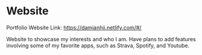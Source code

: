 # Website
Portfolio Website
Link: https://damianhii.netlify.com/#/

Website to showcase my interests and who I am. Have plans to add features involving some of my favorite apps, such as Strava, Spotify, and Youtube.
